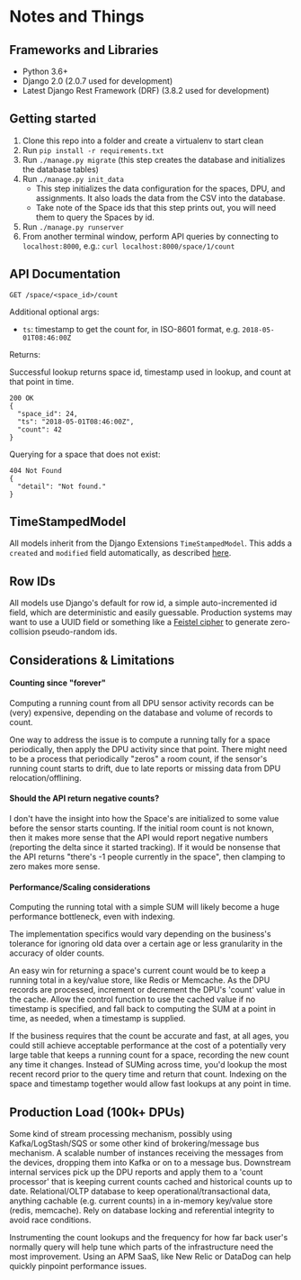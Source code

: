 # Notes and Things

## Frameworks and Libraries
* Python 3.6+
* Django 2.0 (2.0.7 used for development)
* Latest Django Rest Framework (DRF) (3.8.2 used for development)

## Getting started
1. Clone this repo into a folder and create a virtualenv to start clean
1. Run `pip install -r requirements.txt`
1. Run `./manage.py migrate` (this step creates the database and initializes the database tables)
1. Run `./manage.py init_data`
    * This step initializes the data configuration for the spaces, DPU, and assignments. It also loads the data from the CSV into the database.
    * Take note of the Space ids that this step prints out, you will need them to query the Spaces by id.
1. Run `./manage.py runserver`
1. From another terminal window, perform API queries by connecting to `localhost:8000`, e.g.: `curl localhost:8000/space/1/count`

## API Documentation
`GET /space/<space_id>/count`

Additional optional args:
* `ts`: timestamp to get the count for, in ISO-8601 format, e.g. `2018-05-01T08:46:00Z`

Returns:

Successful lookup returns space id, timestamp used in lookup, and count at that point in time.
```
200 OK
{
  "space_id": 24,
  "ts": "2018-05-01T08:46:00Z",
  "count": 42
}
```

Querying for a space that does not exist:
```
404 Not Found
{
  "detail": "Not found."
}
```


## TimeStampedModel
All models inherit from the Django Extensions `TimeStampedModel`. This adds a `created` and `modified` field automatically, as described [here](https://django-extensions.readthedocs.io/en/latest/model_extensions.html).

## Row IDs
All models use Django's default for row id, a simple auto-incremented id field, which are deterministic and easily guessable. Production systems may want to use a UUID field or something like a [Feistel cipher](https://wiki.postgresql.org/wiki/Pseudo_encrypt) to generate zero-collision pseudo-random ids.


## Considerations & Limitations

#### Counting since "forever"
Computing a running count from all DPU sensor activity records can be (very) expensive, depending on the database and volume of records to count.

One way to address the issue is to compute a running tally for a space periodically, then apply the DPU activity since that point. There might need to be a process that periodically "zeros" a room count, if the sensor's running count starts to drift, due to late reports or missing data from DPU relocation/offlining.


#### Should the API return negative counts?
I don't have the insight into how the Space's are initialized to some value before the sensor starts counting. If the initial room count is not known, then it makes more sense that the API would report negative numbers (reporting the delta since it started tracking). If it would be nonsense that the API returns "there's -1 people currently in the space", then clamping to zero makes more sense.


#### Performance/Scaling considerations
Computing the running total with a simple SUM will likely become a huge performance bottleneck, even with indexing.

The implementation specifics would vary depending on the business's tolerance for ignoring old data over a certain age or less granularity in the accuracy of older counts.

An easy win for returning a space's current count would be to keep a running total in a key/value store, like Redis or Memcache. As the DPU records are processed, increment or decrement the DPU's 'count' value in the cache. Allow the control function to use the cached value if no timestamp is specified, and fall back to computing the SUM at a point in time, as needed, when a timestamp is supplied.

If the business requires that the count be accurate and fast, at all ages, you could still achieve acceptable performance at the cost of a potentially very large table that keeps a running count for a space, recording the new count any time it changes. Instead of SUMing across time, you'd lookup the most recent record prior to the query time and return that count. Indexing on the space and timestamp together would allow fast lookups at any point in time.

## Production Load (100k+ DPUs)
Some kind of stream processing mechanism, possibly using Kafka/LogStash/SQS or some other kind of brokering/message bus mechanism. A scalable number of instances receiving the messages from the devices, dropping them into Kafka or on to a message bus. Downstream internal services pick up the DPU reports and apply them to a 'count processor' that is keeping current counts cached and historical counts up to date. Relational/OLTP database to keep operational/transactional data, anything cachable (e.g. current counts) in a in-memory key/value store (redis, memcache). Rely on database locking and referential integrity to avoid race conditions.

Instrumenting the count lookups and the frequency for how far back user's normally query will help tune which parts of the infrastructure need the most improvement. Using an APM SaaS, like New Relic or DataDog can help quickly pinpoint performance issues.
